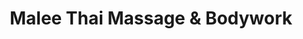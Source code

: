 ---
title: "Malee Thai Massage & Bodywork"
url: /arlington/malee-thai-massage-und-bodywork/
shop: Massage
---